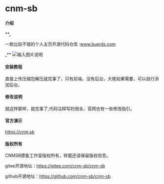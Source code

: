 # cnm-sb

#### 介绍

 **_

一款比较不错的个人主页开源代码仓库 :www.buerds.com



_** 
![输入图片说明](https://images.gitee.com/uploads/images/2021/1105/111434_787a7f95_9355266.png "1.png")



#### 安装教程

直接上传压缩包解压就完事了，只有前端，没有后台，大佬如果需要，可以自行添加后台。



#### 修改说明

就这样那样，就完事了,代码注释写的很全，官网也有一些修改指引。


#### 官方演示

https://cnm.sb


#### 版权所有

CNMSB摸鱼工作室版权所有，转载还请保留版权信息。

gitee开源地址：https://gitee.com/cnm-sb/cnm-sb

github开源地址：https://github.com/cnm-sb/cnm-sb

